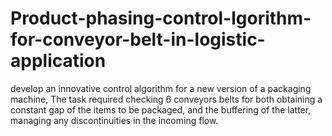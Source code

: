 # Product-phasing-control-lgorithm-for-conveyor-belt-in-logistic-application
develop an innovative control algorithm for a new version of a packaging machine, The task required checking 6 conveyors belts for both obtaining a constant gap of the items to be packaged, and the buffering of the latter, managing any discontinuities in the incoming flow. 
